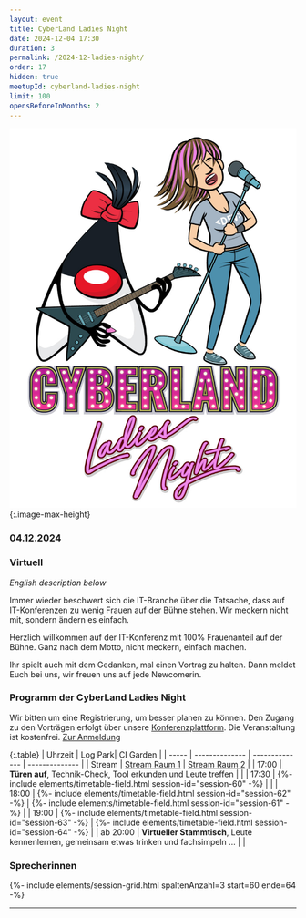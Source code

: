 ```yaml
---
layout: event
title: CyberLand Ladies Night
date: 2024-12-04 17:30
duration: 3
permalink: /2024-12-ladies-night/
order: 17
hidden: true
meetupId: cyberland-ladies-night
limit: 100
opensBeforeInMonths: 2
---
```

![Logo](/assets/logo/ladies_night.jpg){:.image-max-height}

### <i class="fas fa-lg fa-calendar"></i> 04.12.2024

### <i class="fas fa-lg fa-globe"></i> Virtuell <span style="font-size: 0.6em;">

_English description below_ 

Immer wieder beschwert sich die IT-Branche über die Tatsache, dass auf IT-Konferenzen zu wenig Frauen auf der Bühne stehen. Wir meckern nicht mit, sondern ändern es einfach.

Herzlich willkommen auf der IT-Konferenz mit 100% Frauenanteil auf der Bühne. Ganz nach dem Motto, nicht meckern, einfach machen.

Ihr spielt auch mit dem Gedanken, mal einen Vortrag zu halten. Dann meldet Euch bei uns, wir freuen uns auf jede Newcomerin.

### <i class="fas fa-lg fa-book-open"></i> Programm der CyberLand Ladies Night

Wir bitten um eine Registrierung, um besser planen zu können. Den Zugang zu den Vorträgen erfolgt über unsere [Konferenzplattform](https://world.ijug.eu/). Die Veranstaltung ist kostenfrei. [Zur Anmeldung](#teilnahme)


{:.table}
| Uhrzeit  | Log Park| CI Garden | 
| ----- | -------------- | -------------- | -------------- |
| Stream  | <a href="/stream/1"><i class="fas fa-lg fa-link"></i> Stream Raum 1</a> | <a href="/stream/2"><i class="fas fa-lg fa-link"></i> Stream Raum 2</a> | 
| 17:00 | __Türen auf__, Technik-Check, Tool erkunden und Leute treffen | |
| 17:30 | {%- include elements/timetable-field.html session-id="session-60" -%} | |
| 18:00 |  {%- include elements/timetable-field.html session-id="session-62" -%} | {%- include elements/timetable-field.html session-id="session-61" -%} | 
| 19:00 |  {%- include elements/timetable-field.html session-id="session-63" -%} | {%- include elements/timetable-field.html session-id="session-64" -%} | 
| ab 20:00 | __Virtueller Stammtisch__, Leute kennenlernen, gemeinsam etwas trinken und fachsimpeln ... | |

### <i id="sprecher" class="fas fa-user"></i> Sprecherinnen

{%- include elements/session-grid.html spaltenAnzahl=3 start=60 ende=64 -%}

<hr />
